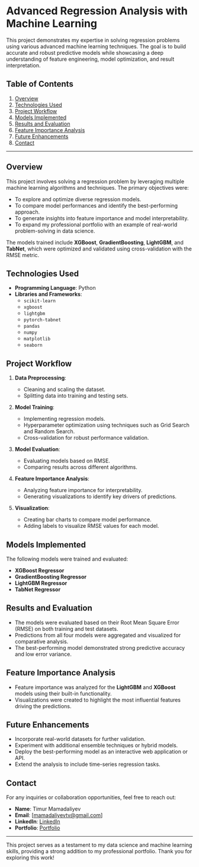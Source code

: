 # Advanced Regression Analysis with Machine Learning

This project demonstrates my expertise in solving regression problems using various advanced machine learning techniques. The goal is to build accurate and robust predictive models while showcasing a deep understanding of feature engineering, model optimization, and result interpretation.

## Table of Contents

1. [Overview](#overview)
2. [Technologies Used](#technologies-used)
3. [Project Workflow](#project-workflow)
4. [Models Implemented](#models-implemented)
5. [Results and Evaluation](#results-and-evaluation)
6. [Feature Importance Analysis](#feature-importance-analysis)
7. [Future Enhancements](#future-enhancements)
8. [Contact](#contact)

---

## Overview

This project involves solving a regression problem by leveraging multiple machine learning algorithms and techniques. The primary objectives were:
- To explore and optimize diverse regression models.
- To compare model performances and identify the best-performing approach.
- To generate insights into feature importance and model interpretability.
- To expand my professional portfolio with an example of real-world problem-solving in data science.

The models trained include **XGBoost**, **GradientBoosting**, **LightGBM**, and **TabNet**, which were optimized and validated using cross-validation with the RMSE metric.

## Technologies Used

- **Programming Language**: Python
- **Libraries and Frameworks**:
  - `scikit-learn`
  - `xgboost`
  - `lightgbm`
  - `pytorch-tabnet`
  - `pandas`
  - `numpy`
  - `matplotlib`
  - `seaborn`

## Project Workflow

1. **Data Preprocessing**:
   - Cleaning and scaling the dataset.
   - Splitting data into training and testing sets.

2. **Model Training**:
   - Implementing regression models.
   - Hyperparameter optimization using techniques such as Grid Search and Random Search.
   - Cross-validation for robust performance validation.

3. **Model Evaluation**:
   - Evaluating models based on RMSE.
   - Comparing results across different algorithms.

4. **Feature Importance Analysis**:
   - Analyzing feature importance for interpretability.
   - Generating visualizations to identify key drivers of predictions.

5. **Visualization**:
   - Creating bar charts to compare model performance.
   - Adding labels to visualize RMSE values for each model.

## Models Implemented

The following models were trained and evaluated:
- **XGBoost Regressor**
- **GradientBoosting Regressor**
- **LightGBM Regressor**
- **TabNet Regressor**

## Results and Evaluation

- The models were evaluated based on their Root Mean Square Error (RMSE) on both training and test datasets.
- Predictions from all four models were aggregated and visualized for comparative analysis.
- The best-performing model demonstrated strong predictive accuracy and low error variance.

## Feature Importance Analysis

- Feature importance was analyzed for the **LightGBM** and **XGBoost** models using their built-in functionality.
- Visualizations were created to highlight the most influential features driving the predictions.

## Future Enhancements

- Incorporate real-world datasets for further validation.
- Experiment with additional ensemble techniques or hybrid models.
- Deploy the best-performing model as an interactive web application or API.
- Extend the analysis to include time-series regression tasks.

## Contact

For any inquiries or collaboration opportunities, feel free to reach out:

- **Name**: Timur Mamadaliyev  
- **Email**: [mamadaliyevtv@gmail.com]  
- **LinkedIn**: [LinkedIn](https://www.linkedin.com/in/timurmamadaliyev/)  
- **Portfolio**: [Portfolio](https://github.com/TimurMMD/TM_portfolio)

---

This project serves as a testament to my data science and machine learning skills, providing a strong addition to my professional portfolio. Thank you for exploring this work!

